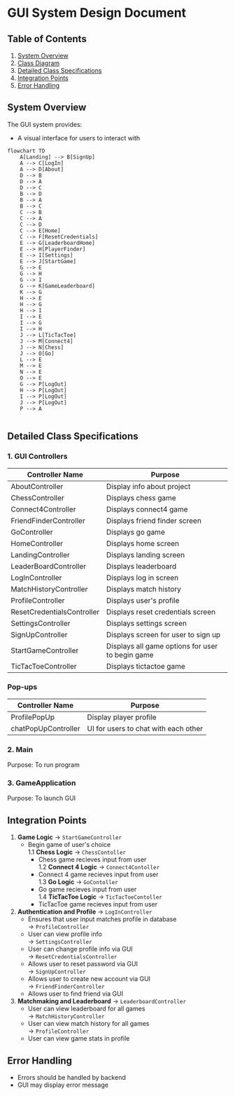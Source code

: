 # GUI System Design Document

## Table of Contents
1. [System Overview](#system-overview)
2. [Class Diagram](#class-diagram)
3. [Detailed Class Specifications](#detailed-class-specifications)
4. [Integration Points](#integration_points)
5. [Error Handling](#error-handling)

## System Overview
The GUI system provides:
- A visual interface for users to interact with

```mermaid
flowchart TD
    A[Landing] --> B[SignUp]
    A --> C[LogIn]
    A --> D[About]
    D --> B
    D --> A
    D --> C
    B --> D
    B --> A
    B --> C
    C --> B
    C --> A
    C --> D
    C --> E[Home]
    C --> F[ResetCredentials]
    E --> G[LeaderboardHome]
    E --> H[PlayerFinder]
    E --> I[Settings]
    E --> J[StartGame]
    G --> E
    G --> H
    G --> I
    G --> K[GameLeaderboard]
    K --> G
    H --> E
    H --> G
    H --> I
    I --> E
    I --> G
    I --> H
    J --> L[TicTacToe]
    J --> M[Connect4]
    J --> N[Chess]
    J --> O[Go]
    L --> E
    M --> E
    N --> E
    O --> E
    G --> P[LogOut]
    H --> P[LogOut]
    I --> P[LogOut]
    J --> P[LogOut]
    P --> A
    
```

## Detailed Class Specifications

### 1. GUI Controllers

| Controller Name              | Purpose                    |
|------------------------------|----------------------------|
| AboutController              | Display info about project |
| ChessController              | Displays chess game        | 
| Connect4Controller           | Displays connect4 game     | 
| FriendFinderController       | Displays friend finder screen|
| GoController                 | Displays go game           |  
| HomeController               | Displays home screen       | 
| LandingController            | Displays landing screen    |
| LeaderBoardController        | Displays leaderboard       |
| LogInController              | Displays log in screen     |
| MatchHistoryController       | Displays match history     |  
| ProfileController            | Displays user's profile    | 
| ResetCredentialsController   | Displays reset credentials screen| 
| SettingsController           | Displays settings screen   |
| SignUpController             | Displays screen for user to sign up|
| StartGameController          | Displays all game options for user to begin game| 
| TicTacToeController          | Displays tictactoe game    | 

### Pop-ups

| Controller Name              | Purpose                    |
|------------------------------|----------------------------|
| ProfilePopUp                 | Display player profile     |
| chatPopUpController          | UI for users to chat with each other| 

### 2. Main
Purpose: To run program

### 3. GameApplication
Purpose: To launch GUI

## Integration Points

1. **Game Logic** → `StartGameController`  
   - Begin game of user's choice  
    1.1 **Chess Logic** → `ChessContoller`  
        - Chess game recieves input from user  
    1.2 **Connect 4 Logic** → `Connect4Contoller`  
        - Connect 4 game recieves input from user  
    1.3 **Go Logic** → `GoContoller`  
        - Go game recieves input from user  
    1.4 **TicTacToe Logic** → `TicTacToeContoller`  
        - TicTacToe game recieves input from user  
2. **Authentication and Profile** → `LogInController`  
   - Ensures that user input matches profile in database  
   → `ProfileController`  
   - User can view profile info  
   → `SettingsController`  
   - User can change profile info via GUI  
   → `ResetCredentialsController`  
   - Allows user to reset password via GUI  
   → `SignUpController`  
   - Allows user to create new account via GUI  
   → `FriendFinderController`  
   - Allows user to find friend via GUI  
3. **Matchmaking and Leaderboard** → `LeaderboardController`  
   - User can view leaderboard for all games  
   → `MatchHistoryController`  
   - User can view match history for all games  
   → `ProfileController`  
   - User can view game stats in profile  

## Error Handling
- Errors should be handled by backend
- GUI may display error message 
